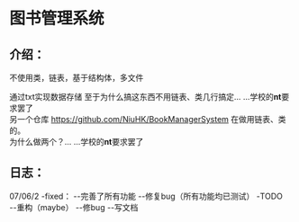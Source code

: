 # 图书管理系统
## 介绍：
不使用类，链表，基于结构体，多文件

通过txt实现数据存储
至于为什么搞这东西不用链表、类几行搞定... ...学校的**nt**要求罢了<br>
另一个仓库 https://github.com/NiuHK/BookManagerSystem 在做用链表、类的。<br>为什么做两个？... ...学校的**nt**要求罢了<br>

## 日志：

07/06/2
-fixed：
--完善了所有功能
--修复bug（所有功能均已测试）
-TODO   
--重构（maybe）
--修bug
--写文档